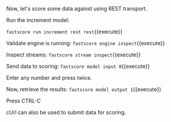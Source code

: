 Now, let's score some data against using REST transport.

Run the increment model:

`fastscore run increment rest rest`{{execute}}

Validate engine is running:
`fastscore engine inspect`{{execute}}

Inspect streams:
`fastscore stream inspect`{{execute}}

Send data to scoring:
`fastscore model input 0`{{execute}}

Enter any number and press <Enter> twice.

Now, retrieve the results:
`fastscore model output 1`{{execute}}

Press CTRL-C

cUrl can also be used to submit data for scoring.
